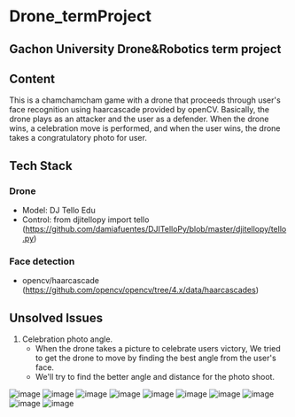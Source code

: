 # Drone_termProject 
## Gachon University Drone&amp;Robotics term project

## Content
This is a chamchamcham game with a drone that proceeds through user's face recognition using haarcascade provided by openCV.
Basically, the drone plays as an attacker and the user as a defender.
When the drone wins, a celebration move is performed, and when the user wins, the drone takes a congratulatory photo for user.

## Tech Stack
### Drone
- Model: DJ Tello Edu
- Control: from djitellopy import tello (https://github.com/damiafuentes/DJITelloPy/blob/master/djitellopy/tello.py)

### Face detection
- opencv/haarcascade (https://github.com/opencv/opencv/tree/4.x/data/haarcascades)

## Unsolved Issues
1. Celebration photo angle.
   - When the drone takes a picture to celebrate users victory, We tried to get the drone to move by finding the best angle from the user's face.
   - We'll try to find the better angle and distance for the photo shoot.


<!-- ![image](https://user-images.githubusercontent.com/93837441/201152583-a6a76a6d-ddcb-4adb-8bb4-13ba2bb34605.png) -->
![image](https://user-images.githubusercontent.com/93837441/200865195-56153b75-f4f2-4d36-86de-8a0d1c167aa3.png)
![image](https://user-images.githubusercontent.com/93837441/200865238-8c95d43e-cbf4-4d8b-9813-5d338b7b438d.png)
![image](https://user-images.githubusercontent.com/93837441/200865275-12200799-3ef1-4d2c-8da9-45759488f6d2.png)
![image](https://user-images.githubusercontent.com/93837441/200865327-055cd4f2-dc6e-4077-86b1-6e6b3ffcf135.png)
![image](https://user-images.githubusercontent.com/93837441/200865385-837dbece-7207-43e6-85a1-0a13467313a1.png)
![image](https://user-images.githubusercontent.com/93837441/200865441-3311aadc-ee85-4917-ab89-6c14245ef61d.png)
![image](https://user-images.githubusercontent.com/93837441/200865476-4b040124-127e-4133-8fd1-759bf3d343a9.png)
![image](https://user-images.githubusercontent.com/93837441/200865519-979ed0a3-f155-4554-89ec-cf9cb1c59770.png)
![image](https://user-images.githubusercontent.com/93837441/200865561-b842aecd-bd99-4cba-84a8-a27f91e9c882.png)
![image](https://user-images.githubusercontent.com/93837441/200865593-6fb29547-07b8-4aec-a669-4feb2ae8ebd5.png)
 
